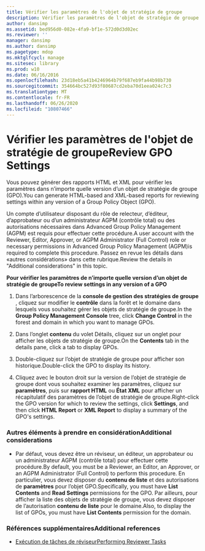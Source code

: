 ```yaml
---
title: Vérifier les paramètres de l'objet de stratégie de groupe
description: Vérifier les paramètres de l'objet de stratégie de groupe
author: dansimp
ms.assetid: bed956d0-082e-4fa9-bf1e-572d0d3d02ec
ms.reviewer: ''
manager: dansimp
ms.author: dansimp
ms.pagetype: mdop
ms.mktglfcycl: manage
ms.sitesec: library
ms.prod: w10
ms.date: 06/16/2016
ms.openlocfilehash: 23d18eb5a41b4246964b79f687eb9fa44b98b730
ms.sourcegitcommit: 354664bc527d93f80687cd2eba70d1eea024c7c3
ms.translationtype: MT
ms.contentlocale: fr-FR
ms.lasthandoff: 06/26/2020
ms.locfileid: "10807466"
---
```

# <span data-ttu-id="bd5c0-103">Vérifier les paramètres de l'objet de stratégie de groupe</span><span class="sxs-lookup"><span data-stu-id="bd5c0-103">Review GPO Settings</span></span>


<span data-ttu-id="bd5c0-104">Vous pouvez générer des rapports HTML et XML pour vérifier les paramètres dans n’importe quelle version d’un objet de stratégie de groupe (GPO).</span><span class="sxs-lookup"><span data-stu-id="bd5c0-104">You can generate HTML-based and XML-based reports for reviewing settings within any version of a Group Policy Object (GPO).</span></span>

<span data-ttu-id="bd5c0-105">Un compte d’utilisateur disposant du rôle de relecteur, d’éditeur, d’approbateur ou d’un administrateur AGPM (contrôle total) ou des autorisations nécessaires dans Advanced Group Policy Management (AGPM) est requis pour effectuer cette procédure.</span><span class="sxs-lookup"><span data-stu-id="bd5c0-105">A user account with the Reviewer, Editor, Approver, or AGPM Administrator (Full Control) role or necessary permissions in Advanced Group Policy Management (AGPM)is required to complete this procedure.</span></span> <span data-ttu-id="bd5c0-106">Passez en revue les détails dans «autres considérations» dans cette rubrique.</span><span class="sxs-lookup"><span data-stu-id="bd5c0-106">Review the details in "Additional considerations" in this topic.</span></span>

**<span data-ttu-id="bd5c0-107">Pour vérifier les paramètres de n’importe quelle version d’un objet de stratégie de groupe</span><span class="sxs-lookup"><span data-stu-id="bd5c0-107">To review settings in any version of a GPO</span></span>**

1.  <span data-ttu-id="bd5c0-108">Dans l’arborescence de la **console de gestion des stratégies de groupe** , cliquez sur modifier le **contrôle** dans la forêt et le domaine dans lesquels vous souhaitez gérer les objets de stratégie de groupe.</span><span class="sxs-lookup"><span data-stu-id="bd5c0-108">In the **Group Policy Management Console** tree, click **Change Control** in the forest and domain in which you want to manage GPOs.</span></span>

2.  <span data-ttu-id="bd5c0-109">Dans l’onglet **contenu** du volet Détails, cliquez sur un onglet pour afficher les objets de stratégie de groupe.</span><span class="sxs-lookup"><span data-stu-id="bd5c0-109">On the **Contents** tab in the details pane, click a tab to display GPOs.</span></span>

3.  <span data-ttu-id="bd5c0-110">Double-cliquez sur l’objet de stratégie de groupe pour afficher son historique.</span><span class="sxs-lookup"><span data-stu-id="bd5c0-110">Double-click the GPO to display its history.</span></span>

4.  <span data-ttu-id="bd5c0-111">Cliquez avec le bouton droit sur la version de l’objet de stratégie de groupe dont vous souhaitez examiner les paramètres, cliquez sur **paramètres**, puis sur **rapport HTML** ou **État XML** pour afficher un récapitulatif des paramètres de l’objet de stratégie de groupe.</span><span class="sxs-lookup"><span data-stu-id="bd5c0-111">Right-click the GPO version for which to review the settings, click **Settings**, and then click **HTML Report** or **XML Report** to display a summary of the GPO's settings.</span></span>

### <span data-ttu-id="bd5c0-112">Autres éléments à prendre en considération</span><span class="sxs-lookup"><span data-stu-id="bd5c0-112">Additional considerations</span></span>

-   <span data-ttu-id="bd5c0-113">Par défaut, vous devez être un réviseur, un éditeur, un approbateur ou un administrateur AGPM (contrôle total) pour effectuer cette procédure.</span><span class="sxs-lookup"><span data-stu-id="bd5c0-113">By default, you must be a Reviewer, an Editor, an Approver, or an AGPM Administrator (Full Control) to perform this procedure.</span></span> <span data-ttu-id="bd5c0-114">En particulier, vous devez disposer du **contenu de liste** et des autorisations de **paramètres** pour l’objet GPO.</span><span class="sxs-lookup"><span data-stu-id="bd5c0-114">Specifically, you must have **List Contents** and **Read Settings** permissions for the GPO.</span></span> <span data-ttu-id="bd5c0-115">Par ailleurs, pour afficher la liste des objets de stratégie de groupe, vous devez disposer de l’autorisation **contenu de liste** pour le domaine.</span><span class="sxs-lookup"><span data-stu-id="bd5c0-115">Also, to display the list of GPOs, you must have **List Contents** permission for the domain.</span></span>

### <span data-ttu-id="bd5c0-116">Références supplémentaires</span><span class="sxs-lookup"><span data-stu-id="bd5c0-116">Additional references</span></span>

-   [<span data-ttu-id="bd5c0-117">Exécution de tâches de réviseur</span><span class="sxs-lookup"><span data-stu-id="bd5c0-117">Performing Reviewer Tasks</span></span>](performing-reviewer-tasks-agpm30ops.md)

 

 





